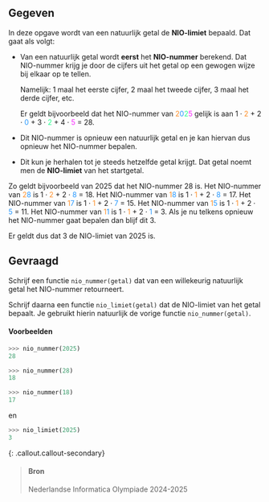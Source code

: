 ## Gegeven

In deze opgave wordt van een natuurlijk getal de **NIO-limiet** bepaald. Dat gaat als volgt:

- Van een natuurlijk getal wordt **eerst** het **NIO-nummer** berekend. Dat NIO-nummer krijg je door de cijfers uit het getal op een gewogen wijze bij elkaar op te tellen.

  Namelijk: 1 maal het eerste cijfer, 2 maal het tweede cijfer, 3 maal het derde cijfer, etc.

  Er geldt bijvoorbeeld dat het NIO-nummer van <span style="color:#FF8E27">2</span><span style="color:#2798ff">0</span><span style="color:#27ff8e">2</span><span style="color:#fa27ff">5</span> gelijk is aan 1 · <span style="color:#FF8E27">2</span> + 2 · <span style="color:#2798ff">0</span> + 3 · <span style="color:#27ff8e">2</span> + 4 · <span style="color:#fa27ff">5</span> = 28. 

- Dit NIO-nummer is opnieuw een natuurlijk getal en je kan hiervan dus opnieuw het NIO-nummer bepalen.

- Dit kun je herhalen tot je steeds hetzelfde getal krijgt. Dat getal noemt men de **NIO-limiet** van het startgetal.

Zo geldt bijvoorbeeld van 2025 dat het NIO-nummer 28 is. Het NIO-nummer van <span style="color:#FF8E27">2</span><span style="color:#2798ff">8</span> is 1 · <span style="color:#FF8E27">2</span> + 2 · <span style="color:#2798ff">8</span> = 18. Het NIO-nummer van <span style="color:#FF8E27">1</span><span style="color:#2798ff">8</span> is 1 · <span style="color:#FF8E27">1</span> + 2 · <span style="color:#2798ff">8</span> = 17. Het NIO-nummer van <span style="color:#FF8E27">1</span><span style="color:#2798ff">7</span> is 1 · <span style="color:#FF8E27">1</span> + 2 · <span style="color:#2798ff">7</span> = 15. Het NIO-nummer van <span style="color:#FF8E27">1</span><span style="color:#2798ff">5</span> is 1 · <span style="color:#FF8E27">1</span> + 2 · <span style="color:#2798ff">5</span> = 11. Het NIO-nummer van <span style="color:#FF8E27">1</span><span style="color:#2798ff">1</span> is 1 · <span style="color:#FF8E27">1</span> + 2 · <span style="color:#2798ff">1</span> = 3. Als je nu telkens opnieuw het NIO-nummer gaat bepalen dan blijf dit 3. 

Er geldt dus dat 3 de NIO-limiet van 2025 is.

## Gevraagd

Schrijf een functie `nio_nummer(getal)` dat van een willekeurig natuurlijk getal het NIO-nummer retourneert. 

Schrijf daarna een functie `nio_limiet(getal)` dat de NIO-limiet van het getal bepaalt. Je gebruikt hierin natuurlijk de vorige functie `nio_nummer(getal)`.

#### Voorbeelden


```python
>>> nio_nummer(2025)
28
```

```python
>>> nio_nummer(28)
18
```

```python
>>> nio_nummer(18)
17
```

en

```python
>>> nio_limiet(2025)
3
```

{: .callout.callout-secondary}
>#### Bron
> Nederlandse Informatica Olympiade 2024-2025